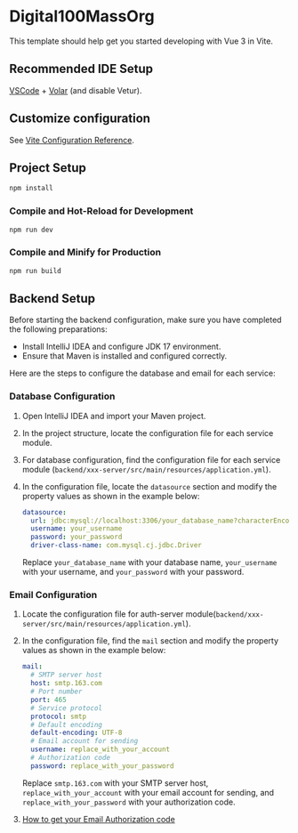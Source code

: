 # Digital100MassOrg

This template should help get you started developing with Vue 3 in Vite.

## Recommended IDE Setup

[VSCode](https://code.visualstudio.com/) + [Volar](https://marketplace.visualstudio.com/items?itemName=Vue.volar) (and disable Vetur).

## Customize configuration

See [Vite Configuration Reference](https://vitejs.dev/config/).

## Project Setup

```sh
npm install
```

### Compile and Hot-Reload for Development

```sh
npm run dev
```

### Compile and Minify for Production

```sh
npm run build
```

## Backend Setup

Before starting the backend configuration, make sure you have completed the following preparations:

- Install IntelliJ IDEA and configure JDK 17 environment.
- Ensure that Maven is installed and configured correctly.

Here are the steps to configure the database and email for each service:

### Database Configuration

1. Open IntelliJ IDEA and import your Maven project.

2. In the project structure, locate the configuration file for each service module.

3. For database configuration, find the configuration file for each service module (`backend/xxx-server/src/main/resources/application.yml`).

4. In the configuration file, locate the `datasource` section and modify the property values as shown in the example below:

   ```yaml
   datasource:
     url: jdbc:mysql://localhost:3306/your_database_name?characterEncoding=UTF-8&serverTimezone=Asia/Shanghai
     username: your_username
     password: your_password
     driver-class-name: com.mysql.cj.jdbc.Driver
   ```

   Replace `your_database_name` with your database name, `your_username` with your username, and `your_password` with your password.



### Email Configuration

1. Locate the configuration file for auth-server module(`backend/xxx-server/src/main/resources/application.yml`).

2. In the configuration file, find the `mail` section and modify the property values as shown in the example below:

   ```yaml
   mail:
     # SMTP server host
     host: smtp.163.com
     # Port number
     port: 465
     # Service protocol
     protocol: smtp
     # Default encoding
     default-encoding: UTF-8
     # Email account for sending
     username: replace_with_your_account
     # Authorization code
     password: replace_with_your_password
   ```

   Replace `smtp.163.com` with your SMTP server host, `replace_with_your_account` with your email account for sending, and `replace_with_your_password` with your authorization code.

3. [How to get your Email Authorization code](https://blog.csdn.net/kissradish/article/details/108447972)
